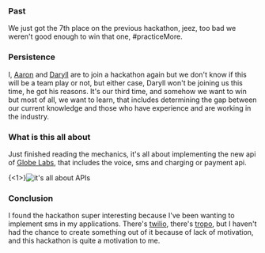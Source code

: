 ### Past
We just got the 7th place on the previous hackathon, jeez, too bad we weren't good enough to win that one, #practiceMore. 

### Persistence
I, [Aaron](http://nelonoel.com) and [Daryll](http://daryllsantos.com) are to join a hackathon again but we don't know if this will be a team play or not, but either case, Daryll won't be joining us this time, he got his reasons. It's our third time,  and somehow we want to win but most of all, we want  to learn, that includes determining the gap between our current knowledge and those who have experience and are working in the industry.

### What is this all about
Just finished reading the mechanics, it's all about implementing the new api of [Globe Labs](https://www.globelabs.com.ph), that includes the voice, sms and charging or payment api.

{<1>}![it's all about APIs](/content/images/2013/Nov/globehackathon.jpg)

### Conclusion
I found the hackathon super interesting because I've been wanting to implement sms in my applications. There's [twilio](http://www.twilio.com/), there's [tropo](https://www.tropo.com/), but I haven't had the chance to create something out of it because of lack of motivation, and this hackathon is quite a  motivation to me.